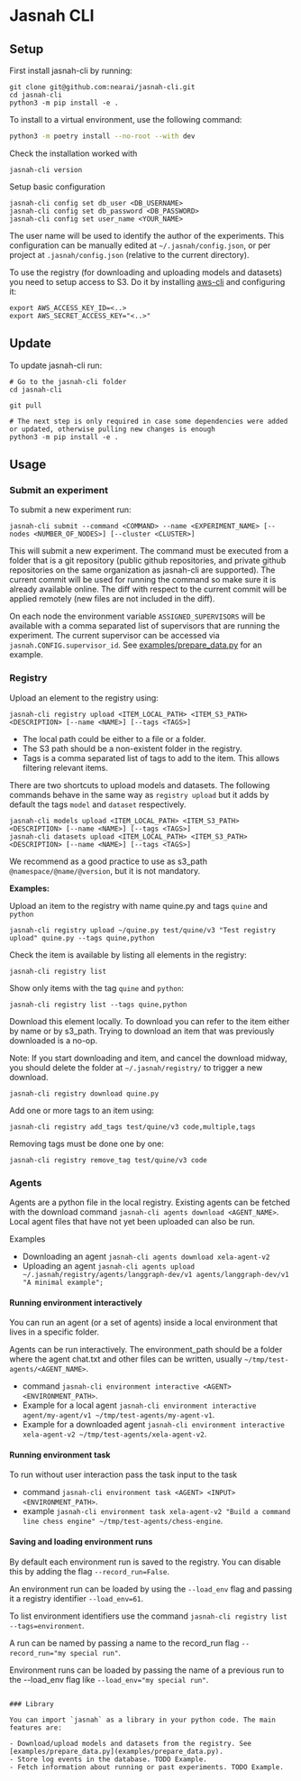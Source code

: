# Jasnah CLI

## Setup

First install jasnah-cli by running:

```
git clone git@github.com:nearai/jasnah-cli.git
cd jasnah-cli
python3 -m pip install -e .
```

To install to a virtual environment, use the following command:

```bash
python3 -m poetry install --no-root --with dev
```

Check the installation worked with

```
jasnah-cli version
```

Setup basic configuration

```
jasnah-cli config set db_user <DB_USERNAME>
jasnah-cli config set db_password <DB_PASSWORD>
jasnah-cli config set user_name <YOUR_NAME>
```

The user name will be used to identify the author of the experiments.
This configuration can be manually edited at `~/.jasnah/config.json`, or per project at `.jasnah/config.json` (relative to the current directory).

To use the registry (for downloading and uploading models and datasets) you need to setup access to S3. Do it by installing [aws-cli](https://docs.aws.amazon.com/cli/latest/userguide/cli-chap-getting-started.html) and configuring it:

```
export AWS_ACCESS_KEY_ID=<..>
export AWS_SECRET_ACCESS_KEY="<..>"
```

## Update

To update jasnah-cli run:

```
# Go to the jasnah-cli folder
cd jasnah-cli

git pull

# The next step is only required in case some dependencies were added or updated, otherwise pulling new changes is enough
python3 -m pip install -e .
```

## Usage

### Submit an experiment

To submit a new experiment run:

```
jasnah-cli submit --command <COMMAND> --name <EXPERIMENT_NAME> [--nodes <NUMBER_OF_NODES>] [--cluster <CLUSTER>]
```

This will submit a new experiment. The command must be executed from a folder that is a git repository (public github repositories, and private github repositories on the same organization as jasnah-cli are supported).
The current commit will be used for running the command so make sure it is already available online. The diff with respect to the current commit will be applied remotely (new files are not included in the diff).

On each node the environment variable `ASSIGNED_SUPERVISORS` will be available with a comma separated list of supervisors that are running the experiment. The current supervisor can be accessed via `jasnah.CONFIG.supervisor_id`. See [examples/prepare_data.py](examples/prepare_data.py) for an example.

### Registry

Upload an element to the registry using:

```
jasnah-cli registry upload <ITEM_LOCAL_PATH> <ITEM_S3_PATH> <DESCRIPTION> [--name <NAME>] [--tags <TAGS>]
```

- The local path could be either to a file or a folder.
- The S3 path should be a non-existent folder in the registry.
- Tags is a comma separated list of tags to add to the item. This allows filtering relevant items.

There are two shortcuts to upload models and datasets. The following commands behave in the same way as `registry upload` but it adds by default the tags `model` and `dataset` respectively.

```
jasnah-cli models upload <ITEM_LOCAL_PATH> <ITEM_S3_PATH> <DESCRIPTION> [--name <NAME>] [--tags <TAGS>]
jasnah-cli datasets upload <ITEM_LOCAL_PATH> <ITEM_S3_PATH> <DESCRIPTION> [--name <NAME>] [--tags <TAGS>]
```

We recommend as a good practice to use as s3_path `@namespace/@name/@version`, but it is not mandatory.

**Examples:**

Upload an item to the registry with name quine.py and tags `quine` and `python`

```
jasnah-cli registry upload ~/quine.py test/quine/v3 "Test registry upload" quine.py --tags quine,python
```

Check the item is available by listing all elements in the registry:

```
jasnah-cli registry list
```

Show only items with the tag `quine` and `python`:

```
jasnah-cli registry list --tags quine,python
```

Download this element locally. To download you can refer to the item either by name or by s3_path. Trying to download an item that was previously downloaded is a no-op.

Note: If you start downloading and item, and cancel the download midway, you should delete the folder at `~/.jasnah/registry/` to trigger a new download.

```
jasnah-cli registry download quine.py
```

Add one or more tags to an item using:

```
jasnah-cli registry add_tags test/quine/v3 code,multiple,tags
```

Removing tags must be done one by one:

```
jasnah-cli registry remove_tag test/quine/v3 code
```

### Agents
Agents are a python file in the local registry. Existing agents can be fetched with the download command `jasnah-cli agents download <AGENT_NAME>`.
Local agent files that have not yet been uploaded can also be run.

Examples
 * Downloading an agent `jasnah-cli agents download xela-agent-v2`
 * Uploading an agent `jasnah-cli agents upload ~/.jasnah/registry/agents/langgraph-dev/v1 agents/langgraph-dev/v1 "A minimal example";`

#### Running environment interactively

You can run an agent (or a set of agents) inside a local environment that lives in a specific folder.

Agents can be run interactively. The environment_path should be a folder where the agent chat.txt and other files can be written, usually `~/tmp/test-agents/<AGENT_NAME>`.
 * command `jasnah-cli environment interactive <AGENT> <ENVIRONMENT_PATH>`.
 * Example for a local agent `jasnah-cli environment interactive agent/my-agent/v1 ~/tmp/test-agents/my-agent-v1`.
 * Example for a downloaded agent `jasnah-cli environment interactive xela-agent-v2 ~/tmp/test-agents/xela-agent-v2`.

#### Running environment task
To run without user interaction pass the task input to the task
 * command `jasnah-cli environment task <AGENT> <INPUT> <ENVIRONMENT_PATH>`.
 * example `jasnah-cli environment task xela-agent-v2 "Build a command line chess engine" ~/tmp/test-agents/chess-engine`.

#### Saving and loading environment runs
By default each environment run is saved to the registry. You can disable this by adding the flag `--record_run=False`.

An environment run can be loaded by using the `--load_env` flag and passing it a registry identifier `--load_env=61`.

To list environment identifiers use the command `jasnah-cli registry list --tags=environment`.

A run can be named by passing a name to the record_run flag `--record_run="my special run"`.

Environment runs can be loaded by passing the name of a previous run to  the --load_env flag like `--load_env="my special run"`.

```

### Library

You can import `jasnah` as a library in your python code. The main features are:

- Download/upload models and datasets from the registry. See [examples/prepare_data.py](examples/prepare_data.py).
- Store log events in the database. TODO Example.
- Fetch information about running or past experiments. TODO Example.

